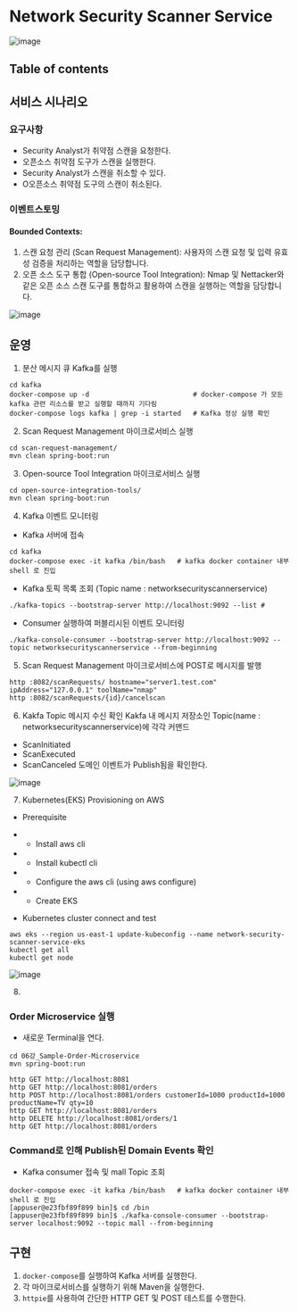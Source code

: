 # Network Security Scanner Service

![image](https://github.com/JiminByun0101/network-security-scanner-service/assets/111392426/04ba7800-a6ec-4331-b29c-59cc44d5f721)

## Table of contents

## 서비스 시나리오

### 요구사항

- Security Analyst가 취약점 스캔을 요청한다.
- 오픈소스 취약점 도구가 스캔을 실행한다.
- Security Analyst가 스캔을 취소할 수 있다.
- O오픈소스 취약점 도구의 스캔이 취소된다.

### 이벤트스토밍

#### Bounded Contexts:

1. 스캔 요청 관리 (Scan Request Management): 사용자의 스캔 요청 및 입력 유효성 검증을 처리하는 역할을 담당합니다.
2. 오픈 소스 도구 통합 (Open-source Tool Integration): Nmap 및 Nettacker와 같은 오픈 소스 스캔 도구를 통합하고 활용하여 스캔을 실행하는 역할을 담당합니다.

![image](https://github.com/JiminByun0101/network-security-scanner-service/assets/111392426/2f06456e-b8b4-4ffe-ac64-9239fd059f8a)

## 운영

1. 분산 메시지 큐 Kafka를 실행

```
cd kafka
docker-compose up -d                          # docker-compose 가 모든 kafka 관련 리소스를 받고 실행할 때까지 기다림
docker-compose logs kafka | grep -i started   # Kafka 정상 실행 확인
```

2. Scan Request Management 마이크로서비스 실행

```
cd scan-request-management/
mvn clean spring-boot:run
```

3. Open-source Tool Integration 마이크로서비스 실행

```
cd open-source-integration-tools/
mvn clean spring-boot:run
```

4. Kafka 이벤트 모니터링

- Kafka 서버에 접속

```
cd kafka
docker-compose exec -it kafka /bin/bash   # kafka docker container 내부 shell 로 진입
```

- Kafka 토픽 목록 조회 (Topic name : networksecurityscannerservice)

```
./kafka-topics --bootstrap-server http://localhost:9092 --list #
```

- Consumer 실행하여 퍼블리시된 이벤트 모니터링

```
./kafka-console-consumer --bootstrap-server http://localhost:9092 --topic networksecurityscannerservice --from-beginning
```

5. Scan Request Management 마이크로서비스에 POST로 메시지를 발행

```
http :8082/scanRequests/ hostname="server1.test.com" ipAddress="127.0.0.1" toolName="nmap"
http :8082/scanRequests/{id}/cancelscan
```

6. Kakfa Topic 메시지 수신 확인
   Kakfa 내 메시지 저장소인 Topic(name : networksecurityscannerservice)에 각각 커맨드

- ScanInitiated
- ScanExecuted
- ScanCanceled
  도메인 이벤트가 Publish됨을 확인한다.

![image](https://github.com/JiminByun0101/network-security-scanner-service/assets/111392426/16a4cd51-5fa9-40c6-9370-2901482fd8b4)

7. Kubernetes(EKS) Provisioning on AWS

- Prerequisite

* - Install aws cli
* - Install kubectl cli
* - Configure the aws cli (using aws configure)
* - Create EKS

- Kubernetes cluster connect and test

```
aws eks --region us-east-1 update-kubeconfig --name network-security-scanner-service-eks
kubectl get all
kubectl get node
```

![image](https://github.com/JiminByun0101/network-security-scanner-service/assets/111392426/a2c767f1-990e-4ed7-b6ad-8f87dd8c7875)

8.

### Order Microservice 실행

- 새로운 Terminal을 연다.

```
cd 06강_Sample-Order-Microservice
mvn spring-boot:run
```

```
http GET http://localhost:8081
http GET http://localhost:8081/orders
http POST http://localhost:8081/orders customerId=1000 productId=1000 productName=TV qty=10
http GET http://localhost:8081/orders
http DELETE http://localhost:8081/orders/1
http GET http://localhost:8081/orders
```

### Command로 인해 Publish된 Domain Events 확인

- Kafka consumer 접속 및 mall Topic 조회

```
docker-compose exec -it kafka /bin/bash   # kafka docker container 내부 shell 로 진입
[appuser@e23fbf89f899 bin]$ cd /bin
[appuser@e23fbf89f899 bin]$ ./kafka-console-consumer --bootstrap-server localhost:9092 --topic mall --from-beginning
```

## 구현

1. `docker-compose`를 실행하여 Kafka 서버를 실행한다.
2. 각 마이크로서비스를 실행하기 위해 Maven을 실행한다.
3. `httpie`를 사용하여 간단한 HTTP GET 및 POST 테스트를 수행한다.
